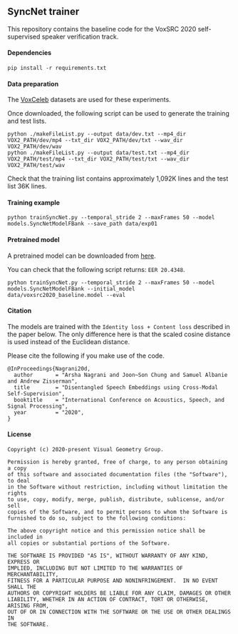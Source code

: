 ## SyncNet trainer

This repository contains the baseline code for the VoxSRC 2020 self-supervised speaker verification track.

#### Dependencies
```
pip install -r requirements.txt
```

#### Data preparation

The [VoxCeleb](http://www.robots.ox.ac.uk/~vgg/data/voxceleb/) datasets are used for these experiments.

Once downloaded, the following script can be used to generate the training and test lists.

```
python ./makeFileList.py --output data/dev.txt --mp4_dir VOX2_PATH/dev/mp4 --txt_dir VOX2_PATH/dev/txt --wav_dir VOX2_PATH/dev/wav
python ./makeFileList.py --output data/test.txt --mp4_dir VOX2_PATH/test/mp4 --txt_dir VOX2_PATH/test/txt --wav_dir VOX2_PATH/test/wav
```

Check that the training list contains approximately 1,092K lines and the test list 36K lines.

#### Training example

```
python trainSyncNet.py --temporal_stride 2 --maxFrames 50 --model models.SyncNetModelFBank --save_path data/exp01
```

#### Pretrained model

A pretrained model can be downloaded from [here](http://www.robots.ox.ac.uk/~vgg/software/lipsync/data/voxsrc2020_baseline.model).

You can check that the following script returns: `EER 20.4348`.

```
python trainSyncNet.py --temporal_stride 2 --maxFrames 50 --model models.SyncNetModelFBank --initial_model data/voxsrc2020_baseline.model --eval
```

#### Citation

The models are trained with the `Identity loss + Content loss` described in the paper below. The only difference here is that the scaled cosine distance is used instead of the Euclidean distance.

Please cite the following if you make use of the code.

```
@InProceedings{Nagrani20d,
  author       = "Arsha Nagrani and Joon~Son Chung and Samuel Albanie and Andrew Zisserman",
  title        = "Disentangled Speech Embeddings using Cross-Modal Self-Supervision",
  booktitle    = "International Conference on Acoustics, Speech, and Signal Processing",
  year         = "2020",
}
```

#### License
```
Copyright (c) 2020-present Visual Geometry Group.

Permission is hereby granted, free of charge, to any person obtaining a copy
of this software and associated documentation files (the "Software"), to deal
in the Software without restriction, including without limitation the rights
to use, copy, modify, merge, publish, distribute, sublicense, and/or sell
copies of the Software, and to permit persons to whom the Software is
furnished to do so, subject to the following conditions:

The above copyright notice and this permission notice shall be included in
all copies or substantial portions of the Software.

THE SOFTWARE IS PROVIDED "AS IS", WITHOUT WARRANTY OF ANY KIND, EXPRESS OR
IMPLIED, INCLUDING BUT NOT LIMITED TO THE WARRANTIES OF MERCHANTABILITY,
FITNESS FOR A PARTICULAR PURPOSE AND NONINFRINGEMENT.  IN NO EVENT SHALL THE
AUTHORS OR COPYRIGHT HOLDERS BE LIABLE FOR ANY CLAIM, DAMAGES OR OTHER
LIABILITY, WHETHER IN AN ACTION OF CONTRACT, TORT OR OTHERWISE, ARISING FROM,
OUT OF OR IN CONNECTION WITH THE SOFTWARE OR THE USE OR OTHER DEALINGS IN
THE SOFTWARE.
```
